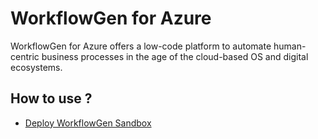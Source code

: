 # WorkflowGen for Azure

WorkflowGen for Azure offers a low-code platform to automate human-centric business processes in the age of the cloud-based OS and digital ecosystems. 

## How to use ?

- [Deploy WorkflowGen Sandbox ](sandbox)